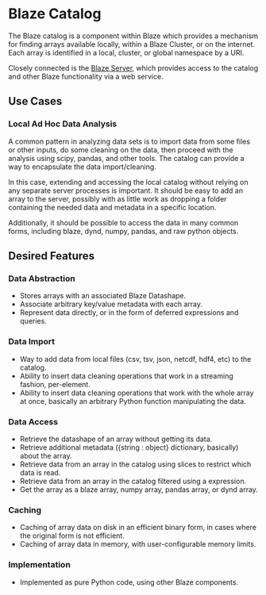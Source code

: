 ﻿Blaze Catalog
=============

The Blaze catalog is a component within Blaze which
provides a mechanism for finding arrays available
locally, within a Blaze Cluster, or on the internet.
Each array is identified in a local, cluster, or
global namespace by a URI.

Closely connected is the [Blaze Server](blaze-server.md),
which provides access to the catalog and other
Blaze functionality via a web service.

Use Cases
---------

### Local Ad Hoc Data Analysis

A common pattern in analyzing data sets is to import
data from some files or other inputs, do some cleaning
on the data, then proceed with the analysis using scipy,
pandas, and other tools. The catalog can provide a way to
encapsulate the data import/cleaning.

In this case, extending and accessing the local
catalog without relying on any separate server
processes is important. It should be easy to add an
array to the server, possibly with as little work as
dropping a folder containing the needed data and
metadata in a specific location.

Additionally, it should be possible to access the
data in many common forms, including blaze, dynd,
numpy, pandas, and raw python objects.

Desired Features
----------------

### Data Abstraction	

* Stores arrays with an associated Blaze Datashape.
* Associate arbitrary key/value metadata with each array.
* Represent data directly, or in the form
  of deferred expressions and queries.

### Data Import

* Way to add data from local files (csv, tsv,
  json, netcdf, hdf4, etc) to the catalog.
* Ability to insert data cleaning operations
  that work in a streaming fashion, per-element.
* Ability to insert data cleaning operations
  that work with the whole array at once, basically
  an arbitrary Python function manipulating the data.

### Data Access

* Retrieve the datashape of an array without getting
  its data.
* Retrieve additional metadata ({string : object}
  dictionary, basically) about the array.
* Retrieve data from an array in the catalog using
  slices to restrict which data is read.
* Retrieve data from an array in the catalog filtered
  using a expression.
* Get the array as a blaze array, numpy array,
  pandas array, or dynd array.

### Caching

* Caching of array data on disk in an efficient
  binary form, in cases where the original form
  is not efficient.
* Caching of array data in memory, with user-configurable
  memory limits.

### Implementation

* Implemented as pure Python code, using other Blaze
  components.
